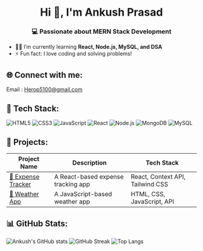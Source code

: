 <h1 align="center">Hi 👋, I'm Ankush Prasad</h1>
<h3 align="center">💻 Passionate about MERN Stack Development</h3>

- 👨‍💻 I’m currently learning **React, Node.js, MySQL, and DSA**
- ⚡ Fun fact: I love coding and solving problems!

## 🌐 Connect with me:
Email : Herop5100@gmail.com

## 🚀 Tech Stack:
![HTML5](https://img.shields.io/badge/HTML5-%23E34F26.svg?style=for-the-badge&logo=html5&logoColor=white)
![CSS3](https://img.shields.io/badge/CSS3-%231572B6.svg?style=for-the-badge&logo=css3&logoColor=white)
![JavaScript](https://img.shields.io/badge/JavaScript-%23F7DF1E.svg?style=for-the-badge&logo=javascript&logoColor=black)
![React](https://img.shields.io/badge/React-%2361DAFB.svg?style=for-the-badge&logo=react&logoColor=black)
![Node.js](https://img.shields.io/badge/Node.js-%23339933.svg?style=for-the-badge&logo=nodedotjs&logoColor=white)
![MongoDB](https://img.shields.io/badge/MongoDB-%2347A248.svg?style=for-the-badge&logo=mongodb&logoColor=white)
![MySQL](https://img.shields.io/badge/MySQL-%2300758F.svg?style=for-the-badge&logo=mysql&logoColor=white)

## 🌟 Projects:
| Project Name | Description | Tech Stack |
|-------------|------------|------------|
| [🔗 Expense Tracker]([https://expensetracker-theta-ivory.vercel.app/]) | A React-based expense tracking app | React, Context API, Tailwind CSS |
| [🔗 Weather App](YOUR_WEATHER_APP_LINK) | A JavaScript-based weather app | HTML, CSS, JavaScript, API |

## 📊 GitHub Stats:
![Ankush's GitHub stats](https://github-readme-stats.vercel.app/api?username=AnkushPrasad&show_icons=true&theme=radical)
![GitHub Streak](https://streak-stats.demolab.com?user=AnkushPrasad&theme=radical)
![Top Langs](https://github-readme-stats.vercel.app/api/top-langs/?username=AnkushPrasad&layout=compact&theme=radical)
